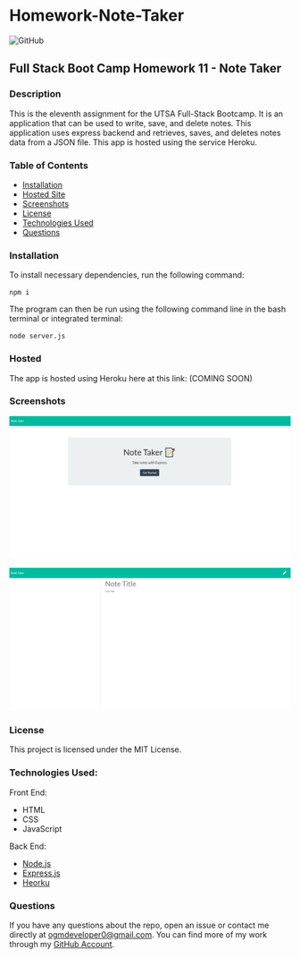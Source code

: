 # Homework-Note-Taker
![GitHub](https://img.shields.io/github/license/ogmedina/Homework-Note-Taker)

## Full Stack Boot Camp Homework 11 - Note Taker

### Description
This is the eleventh assignment for the UTSA Full-Stack Bootcamp. It is an application that can be used to write, save, and delete notes. This application uses express backend and retrieves, saves, and deletes notes data from a JSON file. This app is hosted using the service Heroku. 

### Table of Contents

* [Installation](#installation)
* [Hosted Site](#hosted)
* [Screenshots](#screenshots)
* [License](#license)
* [Technologies Used](#technologies%20used)
* [Questions](#questions)

### Installation
To install necessary dependencies, run the following command:
```
npm i
```
The program can then be run using the following command line in the bash terminal or integrated terminal:
```
node server.js
```
### Hosted
The app is hosted using Heroku here at this link: (COMING SOON)
### Screenshots 

![notetaker1](./Images/notetaker1.JPG)

![notetaker2](./Images/notetaker2.JPG)

### License
This project is licensed under the MIT License. 

### Technologies Used:
Front End: 
* HTML
* CSS
* JavaScript

Back End:
* [Node.js](https://nodejs.org/en/)
* [Express.js](https://expressjs.com/)
* [Heorku](https://www.heroku.com)

### Questions
If you have any questions about the repo, open an issue or contact me directly at ogmdeveloper0@gmail.com. You can find more of my work through my [GitHub Account](https://github.com/ogmedina/).